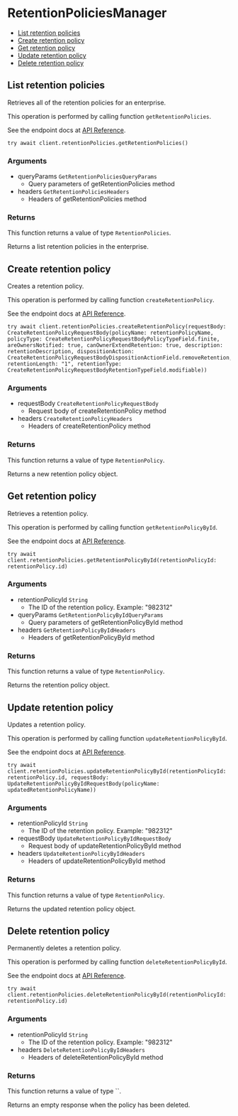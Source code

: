 # RetentionPoliciesManager


- [List retention policies](#list-retention-policies)
- [Create retention policy](#create-retention-policy)
- [Get retention policy](#get-retention-policy)
- [Update retention policy](#update-retention-policy)
- [Delete retention policy](#delete-retention-policy)

## List retention policies

Retrieves all of the retention policies for an enterprise.

This operation is performed by calling function `getRetentionPolicies`.

See the endpoint docs at
[API Reference](https://developer.box.com/reference/get-retention-policies/).

<!-- sample get_retention_policies -->
```
try await client.retentionPolicies.getRetentionPolicies()
```

### Arguments

- queryParams `GetRetentionPoliciesQueryParams`
  - Query parameters of getRetentionPolicies method
- headers `GetRetentionPoliciesHeaders`
  - Headers of getRetentionPolicies method


### Returns

This function returns a value of type `RetentionPolicies`.

Returns a list retention policies in the enterprise.


## Create retention policy

Creates a retention policy.

This operation is performed by calling function `createRetentionPolicy`.

See the endpoint docs at
[API Reference](https://developer.box.com/reference/post-retention-policies/).

<!-- sample post_retention_policies -->
```
try await client.retentionPolicies.createRetentionPolicy(requestBody: CreateRetentionPolicyRequestBody(policyName: retentionPolicyName, policyType: CreateRetentionPolicyRequestBodyPolicyTypeField.finite, areOwnersNotified: true, canOwnerExtendRetention: true, description: retentionDescription, dispositionAction: CreateRetentionPolicyRequestBodyDispositionActionField.removeRetention, retentionLength: "1", retentionType: CreateRetentionPolicyRequestBodyRetentionTypeField.modifiable))
```

### Arguments

- requestBody `CreateRetentionPolicyRequestBody`
  - Request body of createRetentionPolicy method
- headers `CreateRetentionPolicyHeaders`
  - Headers of createRetentionPolicy method


### Returns

This function returns a value of type `RetentionPolicy`.

Returns a new retention policy object.


## Get retention policy

Retrieves a retention policy.

This operation is performed by calling function `getRetentionPolicyById`.

See the endpoint docs at
[API Reference](https://developer.box.com/reference/get-retention-policies-id/).

<!-- sample get_retention_policies_id -->
```
try await client.retentionPolicies.getRetentionPolicyById(retentionPolicyId: retentionPolicy.id)
```

### Arguments

- retentionPolicyId `String`
  - The ID of the retention policy. Example: "982312"
- queryParams `GetRetentionPolicyByIdQueryParams`
  - Query parameters of getRetentionPolicyById method
- headers `GetRetentionPolicyByIdHeaders`
  - Headers of getRetentionPolicyById method


### Returns

This function returns a value of type `RetentionPolicy`.

Returns the retention policy object.


## Update retention policy

Updates a retention policy.

This operation is performed by calling function `updateRetentionPolicyById`.

See the endpoint docs at
[API Reference](https://developer.box.com/reference/put-retention-policies-id/).

<!-- sample put_retention_policies_id -->
```
try await client.retentionPolicies.updateRetentionPolicyById(retentionPolicyId: retentionPolicy.id, requestBody: UpdateRetentionPolicyByIdRequestBody(policyName: updatedRetentionPolicyName))
```

### Arguments

- retentionPolicyId `String`
  - The ID of the retention policy. Example: "982312"
- requestBody `UpdateRetentionPolicyByIdRequestBody`
  - Request body of updateRetentionPolicyById method
- headers `UpdateRetentionPolicyByIdHeaders`
  - Headers of updateRetentionPolicyById method


### Returns

This function returns a value of type `RetentionPolicy`.

Returns the updated retention policy object.


## Delete retention policy

Permanently deletes a retention policy.

This operation is performed by calling function `deleteRetentionPolicyById`.

See the endpoint docs at
[API Reference](https://developer.box.com/reference/delete-retention-policies-id/).

<!-- sample delete_retention_policies_id -->
```
try await client.retentionPolicies.deleteRetentionPolicyById(retentionPolicyId: retentionPolicy.id)
```

### Arguments

- retentionPolicyId `String`
  - The ID of the retention policy. Example: "982312"
- headers `DeleteRetentionPolicyByIdHeaders`
  - Headers of deleteRetentionPolicyById method


### Returns

This function returns a value of type ``.

Returns an empty response when the policy has been deleted.


